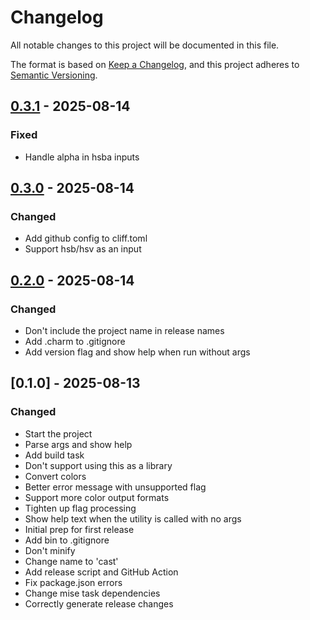 # Changelog

All notable changes to this project will be documented in this file.

The format is based on [Keep a Changelog](https://keepachangelog.com/en/1.0.0/),
and this project adheres to [Semantic Versioning](https://semver.org/spec/v2.0.0.html).

## [0.3.1] - 2025-08-14

### Fixed

- Handle alpha in hsba inputs

## [0.3.0] - 2025-08-14

### Changed

- Add github config to cliff.toml
- Support hsb/hsv as an input

## [0.2.0] - 2025-08-14

### Changed

- Don't include the project name in release names
- Add .charm to .gitignore
- Add version flag and show help when run without args

## [0.1.0] - 2025-08-13

### Changed

- Start the project
- Parse args and show help
- Add build task
- Don't support using this as a library
- Convert colors
- Better error message with unsupported flag
- Support more color output formats
- Tighten up flag processing
- Show help text when the utility is called with no args
- Initial prep for first release
- Add bin to .gitignore
- Don't minify
- Change name to 'cast'
- Add release script and GitHub Action
- Fix package.json errors
- Change mise task dependencies
- Correctly generate release changes

[0.3.1]: https://github.com/mybuddymichael/cast/compare/v0.3.0..v0.3.1
[0.3.0]: https://github.com/mybuddymichael/cast/compare/v0.2.0..v0.3.0
[0.2.0]: https://github.com/mybuddymichael/cast/compare/v0.1.0..v0.2.0

<!-- generated by git-cliff -->

